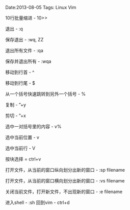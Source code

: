 Date:2013-08-05 
Tags: Linux Vim

10行批量缩进 - 10>>

退出 - :q

保存退出 - :wq, ZZ

退出所有文件 - :qa

保存并退出所有 - :wqa

移动到行首 - ^

移动到行尾 - $

从一个括号快速跳转到另外一个括号 - %

复制 - ”+y

剪切 - ”+x

选中一对括号里的内容 - v%

选中当前位置 - v

选中当前行 - V

按块选择 = ctrl+v

打开文件，从当前的窗口纵向划分出新的窗口 - :sp filename

打开文件，从当前的窗口横向划分出新的窗口 - :vs filename

关闭当前文件，打开新文件，不出现新的窗口 - :e filename

进入shell - :sh  回到vim - ctrl+d